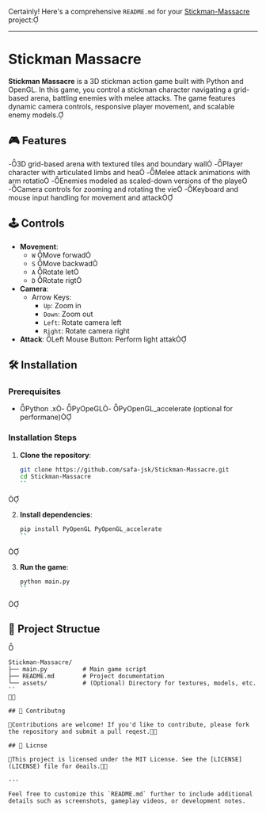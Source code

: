 Certainly! Here's a comprehensive `README.md` for your [Stickman-Massacre](https://github.com/safa-jsk/Stickman-Massacre) project:

---

# Stickman Massacre

**Stickman Massacre** is a 3D stickman action game built with Python and OpenGL. In this game, you control a stickman character navigating a grid-based arena, battling enemies with melee attacks. The game features dynamic camera controls, responsive player movement, and scalable enemy models.

## 🎮 Features

-3D grid-based arena with textured tiles and boundary wall
-Player character with articulated limbs and hea
-Melee attack animations with arm rotatio
-Enemies modeled as scaled-down versions of the playe
-Camera controls for zooming and rotating the vie
-Keyboard and mouse input handling for movement and attack

## 🕹️ Controls

- **Movement**:
  - `W` Move forwad
  - `S` Move backwad
  - `A` Rotate let
  - `D` Rotate rigt
- **Camera**:
  - Arrow Keys:
    - `Up`: Zoom in
    - `Down`: Zoom out
    - `Left`: Rotate camera left
    - `Right`: Rotate camera right
- **Attack**:
   Left Mouse Button: Perform light attak

## 🛠️ Installation

### Prerequisites
- Python .x- PyOpeGL- PyOpenGL_accelerate (optional for performane)

### Installation Steps

1. **Clone the repository**:

   ```bash
   git clone https://github.com/safa-jsk/Stickman-Massacre.git
   cd Stickman-Massacre
   ``


2. **Install dependencies**:

   ```bash
   pip install PyOpenGL PyOpenGL_accelerate
   ``


3. **Run the game**:

   ```bash
   python main.py
   ``


## 📁 Project Structue


```plaintext
Stickman-Massacre/
├── main.py          # Main game script
├── README.md        # Project documentation
└── assets/          # (Optional) Directory for textures, models, etc.
``


## 🤝 Contributng

Contributions are welcome! If you'd like to contribute, please fork the repository and submit a pull reqest.

## 📄 Licnse

This project is licensed under the MIT License. See the [LICENSE](LICENSE) file for deails.

---

Feel free to customize this `README.md` further to include additional details such as screenshots, gameplay videos, or development notes. 
